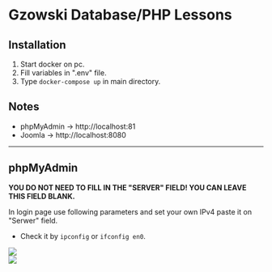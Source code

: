 # Gzowski Database/PHP Lessons

## Installation
1. Start docker on pc.
2. Fill variables in ".env" file.
3. Type ``docker-compose up`` in main directory.

## Notes
- phpMyAdmin -> http://localhost:81
- Joomla -> http://localhost:8080
***
## phpMyAdmin
**YOU DO NOT NEED TO FILL IN THE "SERVER" FIELD! YOU CAN LEAVE THIS FIELD BLANK.**

In login page use following parameters and set your own IPv4 paste it on "Serwer" field.
- Check it by `ipconfig` or `ifconfig en0`.

<img style="max-width:400px;" src="https://i.imgur.com/2ygVU6g.jpg" />

<br>

<img style="max-width:400px;" src="https://i.imgur.com/fNQyiZE.jpg" />